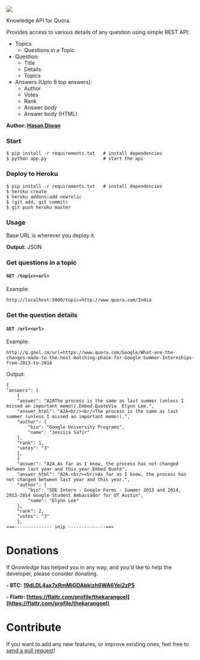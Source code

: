 [![](https://raw.github.com/karan/Qnowledge/master/logo.png)](https://github.com/karan/Qnowledge#usage)

Knowledge API for Quora.

Provides access to various details of any question using simple REST API:

- Topics
    - Questions in a Topic
- Question:
    - Title
    - Details
    - Topics
- Answers (Upto 6 top answers):
    - Author
    - Votes
    - Rank
    - Answer body
    - Answer body (HTML)

**Author: [Hasan Diwan](mailto:hasandiwan+quora@gmail.com)**

### Start

    $ pip install -r requirements.txt   # install dependencies
    $ python app.py                     # start the api

### Deploy to Heroku

    $ pip install -r requirements.txt   # install dependencies
    $ heroku create
    $ heroku addons:add newrelic
    $ (git add, git commit)
    $ git push heroku master

### Usage

Base URL is wherever you deploy it.

**Output:** JSON

### Get questions in a topic

#### `GET /topic=<url>`

Example:

`http://localhost:5000/topic=http://www.quora.com/India`

### Get the question details

#### `GET /url=<url>`

Example:

`http://q.goel.im/url=https://www.quora.com/Google/What-are-the-changes-made-to-the-host-matching-phase-for-Google-Summer-Internships-from-2013-to-2014`

Output:

    {
    "answers": [
        {
        "answer": "A2AThe process is the same as last summer (unless I missed an important memo!).Embed QuoteVia  Elynn Lee.", 
        "answer_html": "A2A<br/><br/>The process is the same as last summer (unless I missed an important memo!).", 
        "author": {
            "bio": "Google University Programs", 
            "name": "Jessica Safir"
        }, 
        "rank": 1, 
        "votes": "3"
        }, 
        {
        "answer": "A2A.As far as I know, the process has not changed between last year and this year.Embed Quote", 
        "answer_html": "A2A.<br/><br/>As far as I know, the process has not changed between last year and this year.", 
        "author": {
            "bio": "SDE Intern - Google Forms - Summer 2013 and 2014, 2013-2014 Google Student Ambassador for UT Austin", 
            "name": "Elynn Lee"
        }, 
        "rank": 2, 
        "votes": "3"
        }, 
    <==-------------- snip --------------==>

Donations
=============

If *Qnowledge* has helped you in any way, and you'd like to help the developer, please consider donating.

**- BTC: [19dLDL4ax7xRmMiGDAbkizh6WA6Yei2zP5](http://i.imgur.com/bAQgKLN.png)**

**- Flattr: [https://flattr.com/profile/thekarangoel](https://flattr.com/profile/thekarangoel)**


Contribute
========

If you want to add any new features, or improve existing ones, feel free to [send a pull request](https://github.com/karan/Qnowledge#usage)!
